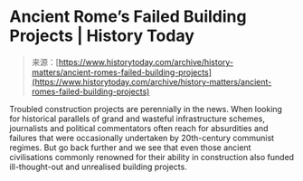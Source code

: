<!--yml
category: 未分类
date: 2024-05-27 14:57:58
-->

# Ancient Rome’s Failed Building Projects | History Today

> 来源：[https://www.historytoday.com/archive/history-matters/ancient-romes-failed-building-projects](https://www.historytoday.com/archive/history-matters/ancient-romes-failed-building-projects)

Troubled construction projects are perennially in the news. When looking for historical parallels of grand and wasteful infrastructure schemes, journalists and political commentators often reach for absurdities and failures that were occasionally undertaken by 20th-century communist regimes. But go back further and we see that even those ancient civilisations commonly renowned for their ability in construction also funded ill-thought-out and unrealised building projects.